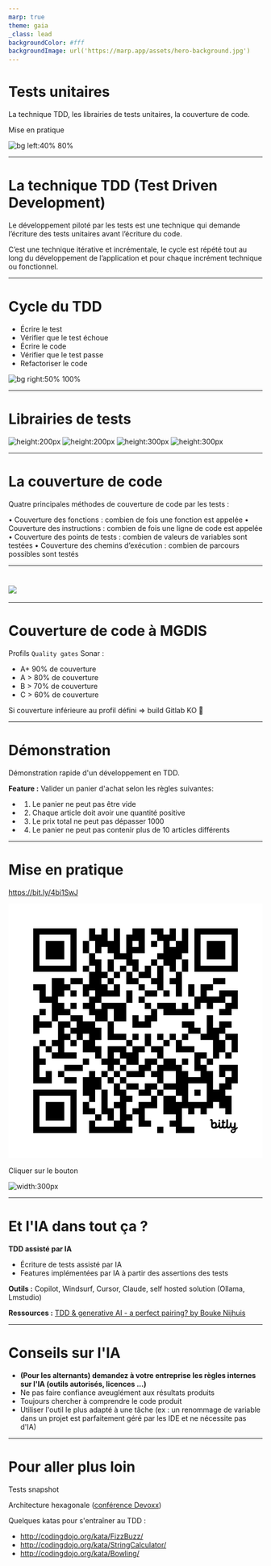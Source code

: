 ```yaml
---
marp: true
theme: gaia
_class: lead
backgroundColor: #fff
backgroundImage: url('https://marp.app/assets/hero-background.jpg')
---
```


# Tests unitaires

La technique TDD, les librairies de tests unitaires, la couverture de code.

Mise en pratique

![bg left:40% 80%](./assets/logo.png)

---

# La technique TDD (Test Driven Development)

Le développement piloté par les tests est une technique qui demande l’écriture des tests unitaires avant l’écriture du code.

C’est une technique itérative et incrémentale, le cycle est répété tout au long du développement de l’application et pour chaque incrément technique ou fonctionnel.

---

# Cycle du TDD

- Écrire le test
- Vérifier que le test échoue
- Écrire le code
- Vérifier que le test passe
- Refactoriser le code

![bg right:50% 100%](./assets/tdd.png)

---

# Librairies de tests

![height:200px](./assets/nunit.png) ![height:200px](./assets/jest.png)
![height:300px](./assets/junit.png) ![height:300px](./assets/vitest.png)

---

# La couverture de code

Quatre principales méthodes de couverture de code par les tests :

• Couverture des fonctions : combien de fois une fonction est appelée
• Couverture des instructions : combien de fois une ligne de code est appelée
• Couverture des points de tests : combien de valeurs de variables sont testées
• Couverture des chemins d’exécution : combien de parcours possibles sont testés

---

#

![](./assets/julien-twitter.png)

---

# Couverture de code à MGDIS

Profils `Quality gates` Sonar :

- A+ 90% de couverture
- A > 80% de couverture
- B > 70% de couverture
- C > 60% de couverture

Si couverture inférieure au profil défini => build Gitlab KO 🚨

---

# Démonstration

Démonstration rapide d'un développement en TDD.

**Feature :** Valider un panier d'achat selon les règles suivantes:
- 1. Le panier ne peut pas être vide
- 2. Chaque article doit avoir une quantité positive
- 3. Le prix total ne peut pas dépasser 1000
- 4. Le panier ne peut pas contenir plus de 10 articles différents

---

# Mise en pratique

https://bit.ly/4bi1SwJ

![bg right:50% 100%](./assets/bit.ly_4bi1SwJ.png)

Cliquer sur le bouton 

![width:300px](https://camo.githubusercontent.com/b04f5659467d23b5109ba935a40c00decd264eea25c22d50a118021349eea94f/68747470733a2f2f676974706f642e696f2f627574746f6e2f6f70656e2d696e2d676974706f642e737667)

---

# Et l'IA dans tout ça ?

**TDD assisté par IA**

- Écriture de tests assisté par IA
- Features implémentées par IA à partir des assertions des tests

**Outils :** Copilot, Windsurf, Cursor, Claude, self hosted solution (Ollama, Lmstudio)

**Ressources :** [TDD & generative AI - a perfect pairing? by Bouke Nijhuis](https://www.youtube.com/watch?v=YRFpyGbp6h4)

---

# Conseils sur l'IA

- **(Pour les alternants) demandez à votre entreprise les règles internes sur l'IA (outils autorisés, licences ...)**
- Ne pas faire confiance aveuglément aux résultats produits
- Toujours chercher à comprendre le code produit
- Utiliser l'outil le plus adapté à une tâche (ex : un renommage de variable dans un projet est parfaitement géré par les IDE et ne nécessite pas d'IA)

---

# Pour aller plus loin

Tests snapshot

Architecture hexagonale ([conférence Devoxx](https://youtu.be/-dXN8wkN0yk?si=zbGllnyK7g1wG_Sg))

Quelques katas pour s'entraîner au TDD :

- http://codingdojo.org/kata/FizzBuzz/
- http://codingdojo.org/kata/StringCalculator/
- http://codingdojo.org/kata/Bowling/
